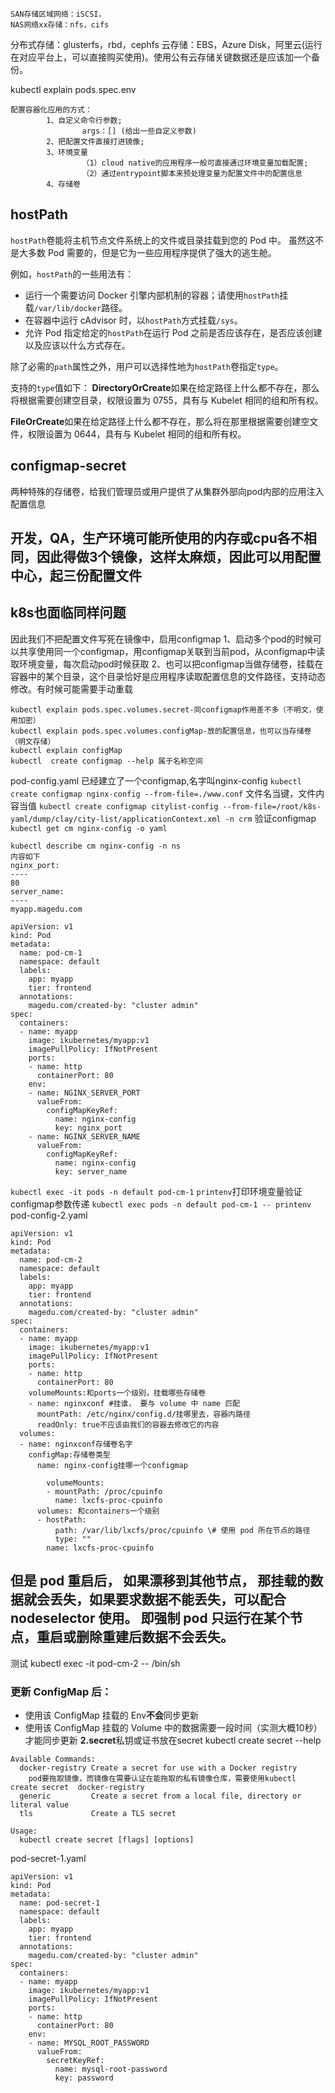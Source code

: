 ```
SAN存储区域网络：iSCSI，
NAS网络xx存储：nfs，cifs
```
分布式存储：glusterfs，rbd，cephfs
云存储：EBS，Azure Disk，阿里云(运行在对应平台上，可以直接购买使用)。使用公有云存储关键数据还是应该加一个备份。

kubectl explain pods.spec.env
```
配置容器化应用的方式：
        1、自定义命令行参数;
                args：[] (给出一些自定义参数)
        2、把配置文件直接打进镜像;
        3、环境变量
                （1）cloud native的应用程序一般可直接通过环境变量加载配置;
                （2）通过entrypoint脚本来预处理变量为配置文件中的配置信息
        4、存储卷
```
## **hostPath**
`hostPath`卷能将主机节点文件系统上的文件或目录挂载到您的 Pod 中。 虽然这不是大多数 Pod 需要的，但是它为一些应用程序提供了强大的逃生舱。

例如，`hostPath`的一些用法有：

*   运行一个需要访问 Docker 引擎内部机制的容器；请使用`hostPath`挂载`/var/lib/docker`路径。
*   在容器中运行 cAdvisor 时，以`hostPath`方式挂载`/sys`。
*   允许 Pod 指定给定的`hostPath`在运行 Pod 之前是否应该存在，是否应该创建以及应该以什么方式存在。

除了必需的`path`属性之外，用户可以选择性地为`hostPath`卷指定`type`。

支持的`type`值如下：
**DirectoryOrCreate**如果在给定路径上什么都不存在，那么将根据需要创建空目录，权限设置为 0755，具有与 Kubelet 相同的组和所有权。

**FileOrCreate**如果在给定路径上什么都不存在，那么将在那里根据需要创建空文件，权限设置为 0644，具有与 Kubelet 相同的组和所有权。
## configmap-secret
两种特殊的存储卷，给我们管理员或用户提供了从集群外部向pod内部的应用注入配置信息
## 开发，QA，生产环境可能所使用的内存或cpu各不相同，因此得做3个镜像，这样太麻烦，因此可以用配置中心，起三份配置文件
## k8s也面临同样问题
因此我们不把配置文件写死在镜像中，启用configmap
1、启动多个pod的时候可以共享使用同一个configmap，用configmap关联到当前pod，从configmap中读取环境变量，每次启动pod时候获取
2、也可以把configmap当做存储卷，挂载在容器中的某个目录，这个目录恰好是应用程序读取配置信息的文件路径，支持动态修改。有时候可能需要手动重载
```
kubectl explain pods.spec.volumes.secret-同configmap作用差不多（不明文，使用加密）     
kubectl explain pods.spec.volumes.configMap-放的配置信息，也可以当存储卷（明文存储）
kubectl explain configMap
kubectl  create configmap --help 属于名称空间
```
pod-config.yaml
已经建立了一个configmap,名字叫nginx-config
`kubectl create configmap nginx-config --from-file=./www.conf` 文件名当键，文件内容当值
`kubectl create configmap citylist-config --from-file=/root/k8s-yaml/dump/clay/city-list/applicationContext.xml -n crm`
验证configmap
`kubectl get cm nginx-config -o yaml`
```
kubectl describe cm nginx-config -n ns
内容如下
nginx_port:
----
80
server_name:
----
myapp.magedu.com
```
```
apiVersion: v1
kind: Pod
metadata:
  name: pod-cm-1
  namespace: default
  labels:
    app: myapp
    tier: frontend
  annotations:
    magedu.com/created-by: "cluster admin"
spec:
  containers:
  - name: myapp
    image: ikubernetes/myapp:v1
    imagePullPolicy: IfNotPresent
    ports:
    - name: http
      containerPort: 80
    env:
    - name: NGINX_SERVER_PORT
      valueFrom:
        configMapKeyRef:
          name: nginx-config
          key: nginx_port
    - name: NGINX_SERVER_NAME
      valueFrom:
        configMapKeyRef:
          name: nginx-config
          key: server_name
```
`kubectl exec -it pods -n default pod-cm-1` `printenv`打印环境变量验证configmap参数传递
`kubectl exec pods -n default pod-cm-1 -- printenv`
pod-config-2.yaml
```
apiVersion: v1
kind: Pod
metadata:
  name: pod-cm-2
  namespace: default
  labels:
    app: myapp
    tier: frontend
  annotations:
    magedu.com/created-by: "cluster admin"
spec:
  containers:
  - name: myapp
    image: ikubernetes/myapp:v1
    imagePullPolicy: IfNotPresent
    ports:
    - name: http
      containerPort: 80
    volumeMounts:和ports一个级别，挂载哪些存储卷
    - name: nginxconf #挂谁， 要与 volume 中 name 匹配
      mountPath: /etc/nginx/config.d/挂哪里去，容器内路径
      readOnly: true不应该由我们的容器去修改它的内容
  volumes:
  - name: nginxconf存储卷名字
    configMap:存储卷类型
      name: nginx-config挂哪一个configmap
```
```
        volumeMounts:
        - mountPath: /proc/cpuinfo
          name: lxcfs-proc-cpuinfo
      volumes: 和containers一个级别
      - hostPath:
          path: /var/lib/lxcfs/proc/cpuinfo \# 使用 pod 所在节点的路径
          type: ""
        name: lxcfs-proc-cpuinfo
```
## 但是 pod 重启后， 如果漂移到其他节点， 那挂载的数据就会丢失，如果要求数据不能丢失，可以配合 nodeselector 使用。 即强制 pod 只运行在某个节点，重启或删除重建后数据不会丢失。
测试 kubectl exec -it pod-cm-2 -- /bin/sh
### 更新 ConfigMap 后：
*   使用该 ConfigMap 挂载的 Env**不会**同步更新
*   使用该 ConfigMap 挂载的 Volume 中的数据需要一段时间（实测大概10秒）才能同步更新
**2.secret**私钥或证书放在secret
kubectl create secret --help
```
Available Commands:
  docker-registry Create a secret for use with a Docker registry
    pod要拖取镜像，而镜像在需要认证在能拖取的私有镜像仓库，需要使用kubectl create secret  docker-registry 
  generic         Create a secret from a local file, directory or literal value
  tls             Create a TLS secret

Usage:
  kubectl create secret [flags] [options]
```
pod-secret-1.yaml
```
apiVersion: v1
kind: Pod
metadata:
  name: pod-secret-1
  namespace: default
  labels:
    app: myapp
    tier: frontend
  annotations:
    magedu.com/created-by: "cluster admin"
spec:
  containers:
  - name: myapp
    image: ikubernetes/myapp:v1
    imagePullPolicy: IfNotPresent
    ports:
    - name: http
      containerPort: 80
    env:
    - name: MYSQL_ROOT_PASSWORD
      valueFrom:
        secretKeyRef:
          name: mysql-root-password
          key: password
```